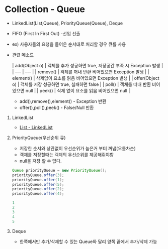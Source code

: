 # Collection - Queue

- LinkedList(List,Queue), PriorityQueue(Queue), Deque
- FIFO (First In First Out) -선입 선출
- ex) 사용자들의 요청을 들어온 순서대로 처리할 경우 큐를 사용
- 관련 메소드
    
    
    | add(Object o) | 객체를 추가
    성공하면 true, 저장공간 부족 시 Exception 발생 |
    | --- | --- |
    | remove() | 객체를 꺼내 반환
    비어있으면 Exception 발생 |
    | element() | 삭제없이 요소를 읽음
    비어있으면 Exception 발생 |
    | offer(Object o) | 객체를 저장
    성공하면 true, 실패하면 false |
    | poll() | 객체를 떠내 반환
    비어있으면 null |
    | peek() | 삭제 없이 요소를 읽음
    비어있으면 null |
    - add(),remove(),element() - Exception 반환
    - offer(),poll(),peek() - False/Null 반환
    
1. LinkedList
    - [List - LinkedList](Collection%20b2b8c/List%20-%20Lin%2050efb.md)
    
2. PriorityQueue(우선순위 큐)
    - 저장한 순서와 상관없이 우선순위가 높은거 부터 꺼냄(오름차순)
    - 객체를 저장할때는 객체의 우선순위를 제공해줘야함
    - null을 저장 할 수 없다.
    
    ```java
    Queue priorityQueue = new PriorityQueue();
    priorityQueue.offer(3);
    priorityQueue.offer(1);
    priorityQueue.offer(5);
    priorityQueue.offer(2);
    priorityQueue.offer(4);
    ```
    
    ```java
    1
    2
    3
    4
    5
    ```
    
3. Deque
    - 한쪽에서만 추가/삭제할 수 있는 Queue와 달리 양쪽 끝에서 추가/삭제 가능